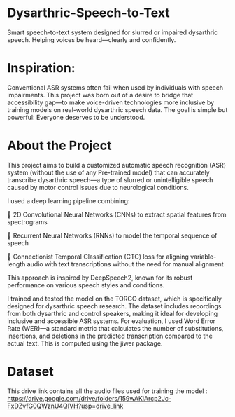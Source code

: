 # Dysarthric-Speech-to-Text
Smart speech-to-text system designed for slurred or impaired dysarthric speech. Helping voices be heard—clearly and confidently.

# Inspiration:
Conventional ASR systems often fail when used by individuals with speech impairments. This project was born out of a desire to bridge that accessibility gap—to make voice-driven technologies more inclusive by training models on real-world dysarthric speech data. The goal is simple but powerful: Everyone deserves to be understood.

# About the Project
This project aims to build a customized automatic speech recognition (ASR) system (without the use of any Pre-trained model) that can accurately transcribe dysarthric speech—a type of slurred or unintelligible speech caused by motor control issues due to neurological conditions.

I used a deep learning pipeline combining:

🧠 2D Convolutional Neural Networks (CNNs) to extract spatial features from spectrograms

🔁 Recurrent Neural Networks (RNNs) to model the temporal sequence of speech

🔗 Connectionist Temporal Classification (CTC) loss for aligning variable-length audio with text transcriptions without the need for manual alignment

This approach is inspired by DeepSpeech2, known for its robust performance on various speech styles and conditions.

I trained and tested the model on the TORGO dataset, which is specifically designed for dysarthric speech research. The dataset includes recordings from both dysarthric and control speakers, making it ideal for developing inclusive and accessible ASR systems.
For evaluation, I used Word Error Rate (WER)—a standard metric that calculates the number of substitutions, insertions, and deletions in the predicted transcription compared to the actual text. This is computed using the jiwer package.

# Dataset
This drive link contains all the audio files used for training the model : https://drive.google.com/drive/folders/159wAKlArcp2Jc-FxDZvfG0QWznU4QIVH?usp=drive_link
